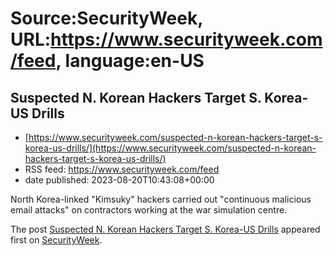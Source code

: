 # Source:SecurityWeek, URL:https://www.securityweek.com/feed, language:en-US

## Suspected N. Korean Hackers Target S. Korea-US Drills
 - [https://www.securityweek.com/suspected-n-korean-hackers-target-s-korea-us-drills/](https://www.securityweek.com/suspected-n-korean-hackers-target-s-korea-us-drills/)
 - RSS feed: https://www.securityweek.com/feed
 - date published: 2023-08-20T10:43:08+00:00

<p>North Korea-linked "Kimsuky" hackers carried out "continuous malicious email attacks" on contractors working at the war simulation centre.</p>
<p>The post <a href="https://www.securityweek.com/suspected-n-korean-hackers-target-s-korea-us-drills/" rel="nofollow">Suspected N. Korean Hackers Target S. Korea-US Drills</a> appeared first on <a href="https://www.securityweek.com" rel="nofollow">SecurityWeek</a>.</p>

